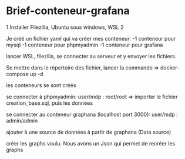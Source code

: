 # Brief-conteneur-grafana

  1 Installer Filezilla, Ubuntu sous windows, WSL 2
  
 Je créé un fichier yaml qui va créer mes conteneur:
  -1 conteneur pour mysql
  -1 conteneur pour phpmyadmin
  -1 conteneur pour grafana
 
 lancer WSL, filezilla, se connecter au serveur et y envoyer les fichiers.
 
 Se mettre dans le répertoire des fichier, lancer la commande => docker-compose up -d
 
 les conteneurs se sont créés
 
se connecter à phpmyadmin: user/mdp : root/root => importer le fichier creation_base.sql, puis les données 
 
se connecter au conteneur graphana (localhost port 3000): user/mdp : admin/admin

ajouter à une source de données à partir de graphana (Data source)

créer les graphs voulu. Nous avons un Json qui permet de recréer les graphs
